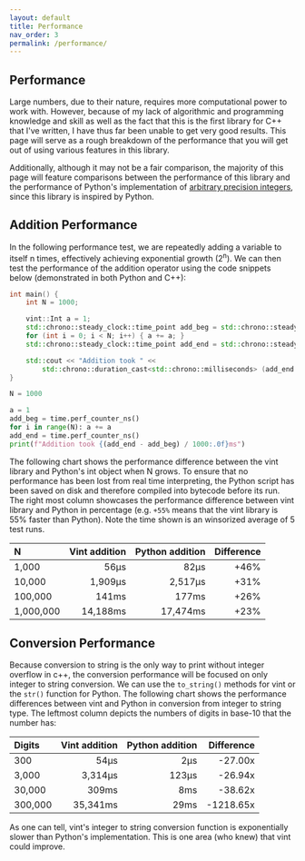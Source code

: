 ```yaml
---
layout: default
title: Performance
nav_order: 3
permalink: /performance/
---
```

<a id="top"></a>

## Performance

Large numbers, due to their nature, requires more computational power to work with. However, because of my lack of algorithmic and programming knowledge and skill as well as the fact that this is the first library for C++ that I've written, I have thus far been unable to get very good results. This page will serve as a rough breakdown of the performance that you will get out of using various features in this library.

Additionally, although it may not be a fair comparison, the majority of this page will feature comparisons between the performance of this library and the performance of Python's implementation of [arbitrary precision integers](https://peps.python.org/pep-0237/), since this library is inspired by Python.

## Addition Performance

In the following performance test, we are repeatedly adding a variable to itself n times, effectively achieving exponential growth (2<sup>n</sup>). We can then test the performance of the addition operator using the code snippets below (demonstrated in both Python and C++):

```cpp
int main() {
    int N = 1000;

    vint::Int a = 1;
    std::chrono::steady_clock::time_point add_beg = std::chrono::steady_clock::now();
    for (int i = 0; i < N; i++) { a += a; }
    std::chrono::steady_clock::time_point add_end = std::chrono::steady_clock::now();

    std::cout << "Addition took " <<
        std::chrono::duration_cast<std::chrono::milliseconds> (add_end - add_beg).count() << "ms";
}
```

```py
N = 1000

a = 1
add_beg = time.perf_counter_ns()
for i in range(N): a += a
add_end = time.perf_counter_ns()
print(f"Addition took {(add_end - add_beg) / 1000:.0f}ms")
```

The following chart shows the performance difference between the vint library and Python's int object when N grows. To ensure that no performance has been lost from real time interpreting, the Python script has been saved on disk and therefore compiled into bytecode before its run. The right most column showcases the performance difference between vint library and Python in percentage (e.g. `+55%` means that the vint library is 55% faster than Python). Note the time shown is an winsorized average of 5 test runs.

| N         | Vint addition    | Python addition    | Difference   |
|:----------|-----------------:|-------------------:|-------------:|
| 1,000     | 56μs             | 82μs               | +46%         |
| 10,000    | 1,909µs          | 2,517µs            | +31%         |
| 100,000   | 141ms            | 177ms              | +26%         |
| 1,000,000 | 14,188ms         | 17,474ms           | +23%         |

## Conversion Performance

Because conversion to string is the only way to print without integer overflow in c++, the conversion performance will be focused on only integer to string conversion. We can use the `to_string()` methods for vint or the `str()` function for Python. The following chart shows the performance differences between vint and Python in conversion from integer to string type. The leftmost column depicts the numbers of digits in base-10 that the number has:

| Digits    | Vint addition    | Python addition    | Difference   |
|:----------|-----------------:|-------------------:|-------------:|
| 300       | 54μs             | 2μs                | -27.00x      |
| 3,000     | 3,314μs          | 123μs              | -26.94x      |
| 30,000    | 309ms            | 8ms                | -38.62x      |
| 300,000   | 35,341ms         | 29ms               | -1218.65x    |

As one can tell, vint's integer to string conversion function is exponentially slower than Python's implementation. This is one area (who knew) that vint could improve.
